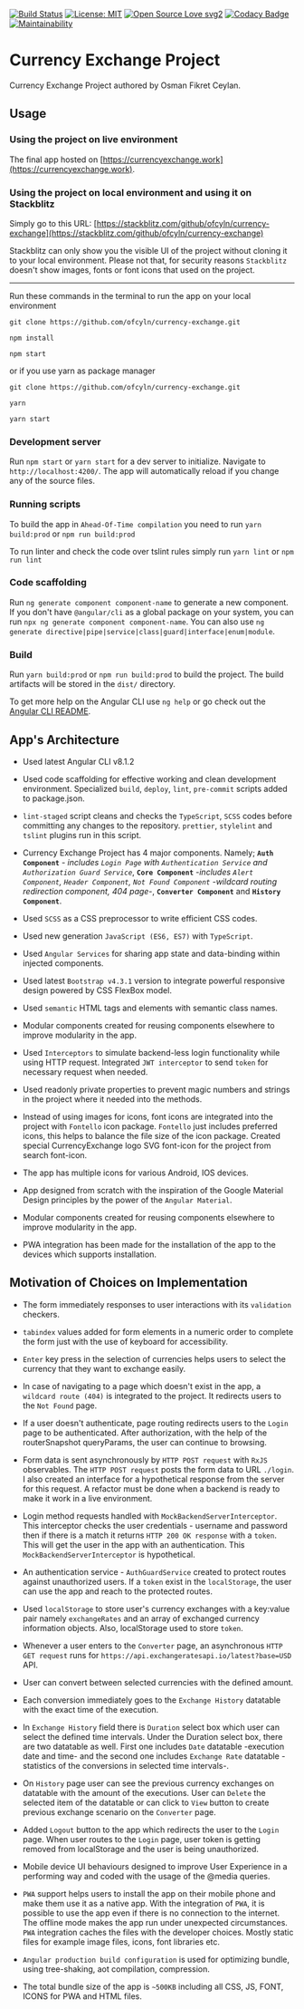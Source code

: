 [![Build Status](https://travis-ci.org/ofcyln/currency-exchange.svg?branch=master)](https://travis-ci.org/ofcyln/currency-exchange)
[![License: MIT](https://img.shields.io/badge/License-MIT-green.svg)](https://opensource.org/licenses/MIT)
[![Open Source Love svg2](https://badges.frapsoft.com/os/v2/open-source.svg?v=103)](https://github.com/ellerbrock/open-source-badges/)
[![Codacy Badge](https://api.codacy.com/project/badge/Grade/0daf17f0d00b492e980b79cb9f1b2980)](https://www.codacy.com/app/ofcyln/currency-exchange?utm_source=github.com&amp;utm_medium=referral&amp;utm_content=ofcyln/currency-exchange&amp;utm_campaign=Badge_Grade)
[![Maintainability](https://api.codeclimate.com/v1/badges/e0d6ef4966fdaffb362d/maintainability)](https://codeclimate.com/github/ofcyln/currency-exchange/maintainability)

# Currency Exchange Project

Currency Exchange Project authored by Osman Fikret Ceylan.

## Usage

### Using the project on live environment

The final app hosted on [https://currencyexchange.work](https://currencyexchange.work).

### Using the project on local environment and using it on Stackblitz

Simply go to this URL: [https://stackblitz.com/github/ofcyln/currency-exchange](https://stackblitz.com/github/ofcyln/currency-exchange)

Stackblitz can only show you the visible UI of the project without cloning it to your local environment. Please not that, for security reasons `Stackblitz` doesn't show images, fonts or font icons that used on the project.

----------------

Run these commands in the terminal to run the app on your local environment

    git clone https://github.com/ofcyln/currency-exchange.git

    npm install

    npm start

or if you use yarn as package manager

    git clone https://github.com/ofcyln/currency-exchange.git

    yarn

    yarn start

### Development server

Run `npm start` or `yarn start` for a dev server to initialize. 
Navigate to `http://localhost:4200/`. The app will automatically reload if you change any of the source files.

### Running scripts 

To build the app in `Ahead-Of-Time compilation` you need to run `yarn build:prod` or `npm run build:prod`

To run linter and check the code over tslint rules simply run `yarn lint` or `npm run lint`

### Code scaffolding

Run `ng generate component component-name` to generate a new component. If you don't have `@angular/cli` as a global package on your system, you can run `npx ng generate component component-name`. You can also use `ng generate directive|pipe|service|class|guard|interface|enum|module`.

### Build

Run `yarn build:prod` or `npm run build:prod` to build the project. 
The build artifacts will be stored in the `dist/` directory.

To get more help on the Angular CLI use `ng help` or go check out the [Angular CLI README](https://github.com/angular/angular-cli/blob/master/README.md).

## App's Architecture
*   Used latest Angular CLI v8.1.2

*   Used code scaffolding for effective working and clean development environment. Specialized `build`, `deploy`, `lint`, `pre-commit` scripts added to package.json.

*   `lint-staged` script cleans and checks the `TypeScript`, `SCSS` codes before committing any changes to the repository. `prettier`, `stylelint` and `tslint` plugins run in this script.

*   Currency Exchange Project has 4 major components. Namely; **`Auth Component`** - _includes `Login Page` with `Authentication Service` and `Authorization Guard Service`_, **`Core Component`** -_includes `Alert Component`, `Header Component`, `Not Found Component` -wildcard routing redirection component, 404 page-_, **`Converter Component`** and **`History Component`**.

*   Used `SCSS` as a CSS preprocessor to write efficient CSS codes.

*   Used new generation `JavaScript (ES6, ES7)` with `TypeScript`.

*   Used `Angular Services` for sharing app state and data-binding within injected components.

*   Used latest `Bootstrap v4.3.1` version to integrate powerful responsive design powered by CSS FlexBox model.

*   Used `semantic` HTML tags and elements with semantic class names.

*   Modular components created for reusing components elsewhere to improve modularity in the app.

*   Used `Interceptors` to simulate backend-less login functionality while using HTTP request. Integrated `JWT interceptor` to send `token` for necessary request when needed.

*   Used readonly private properties to prevent magic numbers and strings in the project where it needed into the methods.

*   Instead of using images for icons, font icons are integrated into the project with `Fontello` icon package. `Fontello` just includes preferred icons, this helps to balance the file size of the icon package. Created special CurrencyExchange logo SVG font-icon for the project from search font-icon.

*   The app has multiple icons for various Android, IOS devices.

*   App designed from scratch with the inspiration of the Google Material Design principles by the power of the `Angular Material`.

*   Modular components created for reusing components elsewhere to improve modularity in the app.

*   PWA integration has been made for the installation of the app to the devices which supports installation.

## Motivation of Choices on Implementation

*   The form immediately responses to user interactions with its `validation` checkers.

*   `tabindex` values added for form elements in a numeric order to complete the form just with the use of keyboard for accessibility.

*   `Enter` key press in the selection of currencies helps users to select the currency that they want to exchange easily.

*   In case of navigating to a page which doesn't exist in the app, a `wildcard route (404)` is integrated to the project. It redirects users to the `Not Found` page. 

*   If a user doesn't authenticate, page routing redirects users to the `Login` page to be authenticated. After authorization, with the help of the routerSnapshot queryParams, the user can continue to browsing.

*   Form data is sent asynchronously by `HTTP POST request` with `RxJS` observables. The `HTTP POST request` posts the form data to URL `./login`. I also created an interface for a hypothetical response from the server for this request. A refactor must be done when a backend is ready to make it work in a live environment.

*   Login method requests handled with `MockBackendServerInterceptor`. This interceptor checks the user credentials - username and password then if there is a match it returns `HTTP 200 OK response` with a `token`. This will get the user in the app with an authentication. This `MockBackendServerInterceptor` is hypothetical.

*   An authentication service - `AuthGuardService` created to protect routes against unauthorized users. If a `token` exist in the `localStorage`, the user can use the app and reach to the protected routes.

*   Used `localStorage` to store user's currency exchanges with a key:value pair namely `exchangeRates` and an array of exchanged currency information objects. Also, localStorage used to store `token`.

*   Whenever a user enters to the `Converter` page, an asynchronous `HTTP GET request` runs for `https://api.exchangeratesapi.io/latest?base=USD` API.

*   User can convert between selected currencies with the defined amount.

*   Each conversion immediately goes to the `Exchange History` datatable with the exact time of the execution.

*   In `Exchange History` field there is `Duration` select box which user can select the defined time intervals. Under the Duration select box, there are two datatable as well. First one includes `Date` datatable -execution date and time- and the second one includes `Exchange Rate` datatable -statistics of the conversions in selected time intervals-.

*   On `History` page user can see the previous currency exchanges on datatable with the amount of the executions. User can `Delete` the selected item of the datatable or can click to `View` button to create previous exchange scenario on the `Converter` page.

*   Added `Logout` button to the app which redirects the user to the `Login` page. When user routes to the `Login` page, user token is getting removed from localStorage and the user is being unauthorized. 

*   Mobile device UI behaviours designed to improve User Experience in a performing way and coded with the usage of the @media queries.

*   `PWA` support helps users to install the app on their mobile phone and make them use it as a native app. With the integration of `PWA`, it is possible to use the app even if there is no connection to the internet. The offline mode makes the app run under unexpected circumstances. `PWA` integration caches the files with the developer choices. Mostly static files for example image files, icons, font libraries etc.

*   `Angular production build configuration` is used for optimizing bundle, using tree-shaking, aot compilation, compression.

*   The total bundle size of the app is `~500KB` including all CSS, JS, FONT, ICONS for PWA and HTML files.
